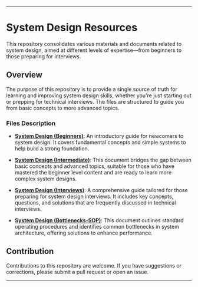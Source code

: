 
---

# System Design Resources

This repository consolidates various materials and documents related to system design, aimed at different levels of expertise—from beginners to those preparing for interviews.

## Overview

The purpose of this repository is to provide a single source of truth for learning and improving system design skills, whether you're just starting out or prepping for technical interviews. The files are structured to guide you from basic concepts to more advanced topics.

### Files Description

- **[System Design (Beginners)](https://github.com/bhargavvc/system-design/blob/main/SystemDesignBeginners.md)**: An introductory guide for newcomers to system design. It covers fundamental concepts and simple systems to help build a strong foundation.

- **[System Design (Intermediate)](https://github.com/bhargavvc/system-design/blob/main/SystemDesign(Intermediate).md)**: This document bridges the gap between basic concepts and advanced topics, suitable for those who have mastered the beginner level content and are ready to learn more complex system designs.

- **[System Design (Interviews)](https://github.com/bhargavvc/system-design/blob/main/SystemDesignForInterviews.md)**: A comprehensive guide tailored for those preparing for system design interviews. It includes key concepts, questions, and solutions that are frequently discussed in technical interviews.

- **[System Design (Bottlenecks-SOP)](https://github.com/bhargavvc/system-design/blob/main/SystemDesingBottlenecksSOP.md)**: This document outlines standard operating procedures and identifies common bottlenecks in system architecture, offering solutions to enhance performance.

## Contribution

Contributions to this repository are welcome. If you have suggestions or corrections, please submit a pull request or open an issue.


---
 